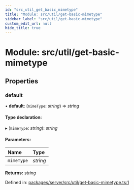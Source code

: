 ```yaml
---
id: "src_util_get_basic_mimetype"
title: "Module: src/util/get-basic-mimetype"
sidebar_label: "src/util/get-basic-mimetype"
custom_edit_url: null
hide_title: true
---
```


# Module: src/util/get-basic-mimetype

## Properties

### default

• **default**: (`mimeType`: *string*) => *string*

#### Type declaration:

▸ (`mimeType`: *string*): *string*

#### Parameters:

Name | Type |
:------ | :------ |
`mimeType` | *string* |

**Returns:** *string*

Defined in: [packages/server/src/util/get-basic-mimetype.ts:1](https://github.com/xr3ngine/xr3ngine/blob/7650c2bea/packages/server/src/util/get-basic-mimetype.ts#L1)
